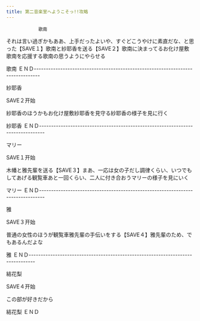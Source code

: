 ```yaml
---
title: 第二音楽室へようこそっ!!攻略
---
```


                歌南

それは言い過ぎかもああ、上手だったよいや、すぐどこうやけに素直だな、と思った【SAVE１】歌南と紗耶香を送る【SAVE２】歌南に決まってるお化け屋敷歌南を応援する歌南の思うようにやらせる

歌南 ＥＮＤ--------------------------------------------------------------------------------

紗耶香

SAVE２开始

紗耶香のほうかもお化け屋敷紗耶香を見守る紗耶香の様子を見に行く

紗耶香 ＥＮＤ--------------------------------------------------------------------------------

マリー

SAVE１开始

木幡と雅先輩を送る【SAVE３】まあ、一応は女の子だし調律くらい、いつでもしてあげる観覧車あと一回くらい、二人に付き合おうマリーの様子を見にいく

マリー ＥＮＤ--------------------------------------------------------------------------------

雅

SAVE３开始

普通の女性のほうが観覧車雅先輩の手伝いをする【SAVE４】雅先輩のため、でもあるんだよな

雅 ＥＮＤ--------------------------------------------------------------------------------

結花梨

SAVE４开始

この部が好きだから

結花梨 ＥＮＤ
              
